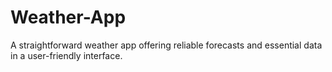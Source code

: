 # Weather-App
A straightforward weather app offering reliable forecasts and essential data in a  user-friendly interface.
